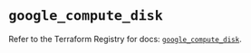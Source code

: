 # `google_compute_disk`

Refer to the Terraform Registry for docs: [`google_compute_disk`](https://registry.terraform.io/providers/hashicorp/google/6.48.0/docs/resources/compute_disk).
